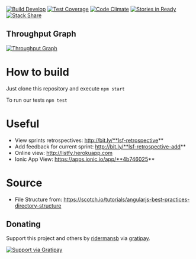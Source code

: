[![Build Develop](https://codeship.com/projects/54ed7e90-e922-0132-a3a1-26b28b7b5489/status?branch=develop)](https://codeship.com/projects)  [![Test Coverage](https://codeclimate.com/github/Ridermansb/listfy/badges/coverage.svg)](https://codeclimate.com/github/Ridermansb/listfy/coverage) [![Code Climate](https://codeclimate.com/github/Ridermansb/listfy/badges/gpa.svg)](https://codeclimate.com/github/Ridermansb/listfy)  [![Stories in Ready](https://badge.waffle.io/Ridermansb/listfy.png?label=ready&title=ready%20stories)](http://waffle.io/Ridermansb/listfy)  [![Stack Share](http://img.shields.io/badge/tech-stack-0690fa.svg?style=flat)](http://stackshare.io/Ridermansb/listfy)

## Throughput Graph
[![Throughput Graph](https://graphs.waffle.io/Ridermansb/listfy/throughput.svg)](https://waffle.io/Ridermansb/listfy/metrics)

# How to build
Just clone this repository and execute `npm start`

To run our tests `npm test`

# Useful

  - View sprints retrospectives: http://bit.ly/**lsf-retrospective**
  - Add feedback for current sprint: http://bit.ly/**lsf-retrospective-add**
  - Online view:  http://listfy.herokuapp.com
  - Ionic App View: https://apps.ionic.io/app/**4b746025**

# Source
* File Structure from: https://scotch.io/tutorials/angularjs-best-practices-directory-structure

## Donating
Support this project and others by [ridermansb](https://gratipay.com/ridermansb/) via [gratipay](https://gratipay.com/ridermansb/).

[![Support via Gratipay](https://cdn.rawgit.com/gratipay/gratipay-badge/2.3.0/dist/gratipay.png)](https://gratipay.com/ridermansb/)

